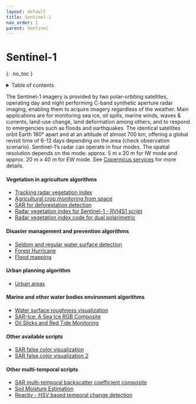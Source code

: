```yaml
---
layout: default
title: Sentinel-1
nav_order: 1
parent: Sentinel
---
```


# Sentinel-1
{: .no_toc }

<details markdown="block">
  <summary>
    Table of contents
  </summary>
  {: .text-delta }
- TOC
{:toc}
</details>

The Sentinel-1 imagery is provided by two polar-orbiting satellites, operating day and night performing C-band synthetic aperture radar imaging, enabling them to acquire imagery regardless of the weather. Main applications are for monitoring sea ice, oil spills, marine winds, waves & currents, land-use change, land deformation among others, and to respond to emergencies such as floods and earthquakes. The identical satellites orbit Earth 180° apart and at an altitude of almost 700 km, offering a global revisit time of 6-12 days depending on the area (check observation scenario). Sentinel-1’s radar can operate in four modes. The spatial resolution depends on the mode: approx. 5 m x 20 m for IW mode and approx. 20 m x 40 m for EW mode. See [Copernicus services](https://www.esa.int/Our_Activities/Observing_the_Earth/Copernicus/Sentinel-1/) for more details.

#### Vegetation in agriculture algorithms
 - [Tracking radar vegetation index](/sentinel-1/sar_rvi_temporal_analysis)
 - [Agricultural crop monitoring from space](/sentinel-1/crop_monitoring)
 - [SAR for deforestation detection](/sentinel-1/sar_deforestation_detection)
 - [Radar vegetation index for Sentinel-1 - RVI4S1 script](/sentinel-1/radar_vegetation_index)
 - [Radar vegetation index code for dual polarimetric](/sentinel-1/radar_vegetation_index_code_dual_polarimetric)

#### Disaster management and prevention algorithms
 - [Seldom and regular water surface detection](/sentinel-1/seldom_and_regular_water_surface_detection)
 - [Forest Hurricane](/sentinel-1/forest_hurricane)
 - [Flood mapping](/sentinel-1/flood_mapping)

#### Urban planning algorithm
 - [Urban areas](/sentinel-1/urban_areas)

#### Marine and other water bodies environment algorithms
 - [Water surface roughness visualization](/sentinel-1/water_surface_roughness_visualization)
 - [SAR-Ice: A Sea Ice RGB Composite](/sentinel-1/sar-ice)
 - [Oil Slicks and Red Tide Monitoring](/sentinel-1/orm_index)

#### Other available scripts
 - [SAR false color visualization](/sentinel-1/sar_false_color_visualization)
 - [SAR false color visualization 2](/sentinel-1/sar_false_color_visualization-2)

#### Other multi-temporal scripts
  - [SAR multi-temporal backscatter coefficient composite](/sentinel-1/sar_multi-temporal_backscatter_coefficient_composite)
  - [Soil Moisture Estimation](/sentinel-1/soil_moisture_estimation)
  - [Reactiv - HSV based temporal change detection](/sentinel-1/reactiv)